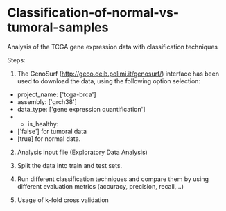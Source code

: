 # Classification-of-normal-vs-tumoral-samples
Analysis of the TCGA gene expression data with classification techniques

Steps:

1) The GenoSurf (http://geco.deib.polimi.it/genosurf/) interface has been used to download the data, using the following option selection:
- project_name: ['tcga-brca']
- assembly: ['grch38']
- data_type: ['gene expression quantification']
- - is_healthy:
- ['false'] for tumoral data
- [true] for normal data.

2) Analysis input file (Exploratory Data Analysis)

3) Split the data into train and test sets.

4) Run different classification techniques and compare them by using different evaluation metrics (accuracy, precision, recall,...)

5) Usage of k-fold cross validation
